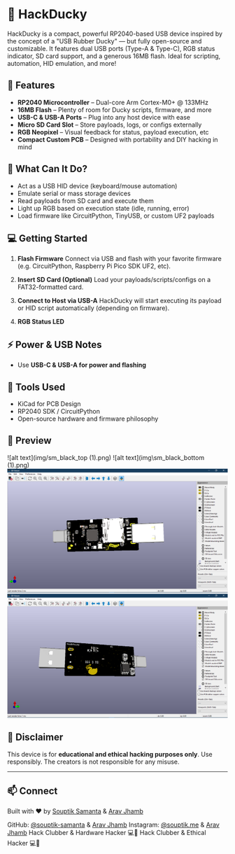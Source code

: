 
# 🦆 HackDucky

HackDucky is a compact, powerful RP2040-based USB device inspired by the concept of a "USB Rubber Ducky" — but fully open-source and customizable. It features dual USB ports (Type-A & Type-C), RGB status indicator, SD card support, and a generous 16MB flash. Ideal for scripting, automation, HID emulation, and more!

## 🔧 Features

* **RP2040 Microcontroller** – Dual-core Arm Cortex-M0+ @ 133MHz
* **16MB Flash** – Plenty of room for Ducky scripts, firmware, and more
* **USB-C & USB-A Ports** – Plug into any host device with ease
* **Micro SD Card Slot** – Store payloads, logs, or configs externally
* **RGB Neopixel** – Visual feedback for status, payload execution, etc
* **Compact Custom PCB** – Designed with portability and DIY hacking in mind

## 🧠 What Can It Do?

* Act as a USB HID device (keyboard/mouse automation)
* Emulate serial or mass storage devices
* Read payloads from SD card and execute them
* Light up RGB based on execution state (idle, running, error)
* Load firmware like CircuitPython, TinyUSB, or custom UF2 payloads

## 💻 Getting Started

1. **Flash Firmware**
   Connect via USB and flash with your favorite firmware (e.g. CircuitPython, Raspberry Pi Pico SDK UF2, etc).

2. **Insert SD Card (Optional)**
   Load your payloads/scripts/configs on a FAT32-formatted card.

3. **Connect to Host via USB-A**
   HackDucky will start executing its payload or HID script automatically (depending on firmware).

4. **RGB Status LED**
  

## ⚡ Power & USB Notes

* Use **USB-C & USB-A for power and flashing**


## 🧰 Tools Used

* KiCad for PCB Design
* RP2040 SDK / CircuitPython
* Open-source hardware and firmware philosophy

## 📸 Preview
![alt text](img/sm_black_top (1).png)
![alt text](img\sm_black_bottom (1).png)
![alt text](img/image-1.png)
![alt text](img/image.png)
## 🔐 Disclaimer

This device is for **educational and ethical hacking purposes only**. Use responsibly. The creators is not responsible for any misuse.

---

## 📫 Connect

Built with ❤️ by [Souptik Samanta](https://souptik.me) & [Arav Jhamb](https://github.com/The-UnknownHacker)

GitHub: [@souptik-samanta](https://github.com/souptik-samanta) & [Arav Jhamb](https://github.com/The-UnknownHacker)
Instagram: [@souptik.me](https://instagram.com/souptik.me) & [Arav Jhamb](https://github.com/The-UnknownHacker)
Hack Clubber & Hardware Hacker 💻🔌             Hack Clubber & Ethical Hacker 💻🔌
 

